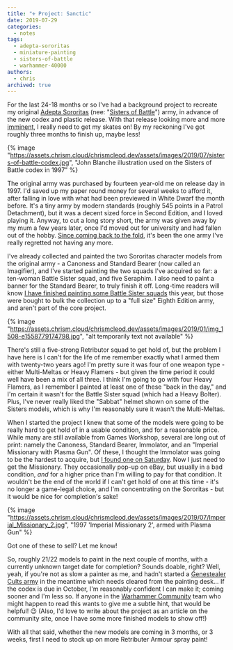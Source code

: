 ```yaml
---
title: "⚜️ Project: Sanctic"
date: 2019-07-29
categories:
  - notes
tags:
  - adepta-sororitas
  - miniature-painting
  - sisters-of-battle
  - warhammer-40000
authors:
  - chris
archived: true
---
```


For the last 24-18 months or so I've had a background project to recreate my original [Adepta Sororitas](https://mrkapowski.com/tag/adepta-sororitas) (nee: "[Sisters of Battle](https://mrkapowski.com/tag/sisters-of-battle)") army, in advance of the new codex and plastic release. With that release looking more and more [imminent](/blog/8675/), I really need to get my skates on! By my reckoning I've got roughly three months to finish up, maybe less!

{% image "https://assets.chrism.cloud/chrismcleod.dev/assets/images/2019/07/sisters-of-battle-codex.jpg", "John Blanche illustration used on the Sisters of Battle codex in 1997" %}

The original army was purchased by fourteen year-old me on release day in 1997. I'd saved up my paper round money for several weeks to afford it, after falling in love with what had been previewed in White Dwarf the month before. It's a tiny army by modern standards (roughly 545 points in a Patrol Detachment), but it was a decent sized force in Second Edition, and I loved playing it. Anyway, to cut a long story short, the army was given away by my mum a few years later, once I'd moved out for university and had fallen out of the hobby. [Since coming back to the fold](/blog/returning-to-warhammer-40000-the-game/), it's been the one army I've really regretted not having any more.

I've already collected and painted the two Sororitas character models from the original army - a Canoness and Standard Bearer (now called an Imagifier), and I've started painting the two squads I've acquired so far: a ten-woman Battle Sister squad, and five Seraphim. I also need to paint a banner for the Standard Bearer, to truly finish it off. Long-time readers will know [I have finished painting some Battle Sister squads](/blog/completed-order-of-the-eternal-saint-for-painthammer2019/) this year, but those were bought to bulk the collection up to a "full size" Eighth Edition army, and aren't part of the core project.

{% image "https://assets.chrism.cloud/chrismcleod.dev/assets/images/2019/01/img_1508-e1558779174798.jpg", "alt temporarily text not available" %}

There's still a five-strong Retributor squad to get hold of, but the problem I have here is I can't for the life of me remember exactly what I armed them with twenty-two years ago! I'm pretty sure it was four of one weapon type - either Multi-Meltas or Heavy Flamers - but given the time period it could well have been a mix of all three. I think I'm going to go with four Heavy Flamers, as I remember I painted at least one of these "back in the day," and I'm certain it wasn't for the Battle Sister squad (which had a Heavy Bolter). Plus, I've never really liked the "Sabbat" helmet shown on some of the Sisters models, which is why I'm reasonably sure it wasn't the Multi-Meltas.

When I started the project I knew that some of the models were going to be really hard to get hold of in a usable condition, and for a reasonable price. While many are still available from Games Workshop, several are long out of print: namely the Canoness, Standard Bearer, Immolator, and an "Imperial Missionary with Plasma Gun". Of these, I thought the Immolator was going to be the hardest to acquire, but [I found one on Saturday](/blog/9143/). Now I just need to get the Missionary. They occasionally pop-up on eBay, but usually in a bad condition, _and_ for a higher price than I'm willing to pay for that condition. It wouldn't be the end of the world if I can't get hold of one at this time - it's no longer a game-legal choice, and I'm concentrating on the Sororitas - but it would be nice for completion's sake!

{% image "https://assets.chrism.cloud/chrismcleod.dev/assets/images/2019/07/Imperial_Missionary_2.jpg", "1997 'Imperial Missionary 2', armed with Plasma Gun" %}

Got one of these to sell? Let me know!

So, roughly 21/22 models to paint in the next couple of months, with a currently unknown target date for completion? Sounds doable, right? Well, yeah, if you're not as slow a painter as me, and hadn't started a [Genestealer Cults army](/blog/8475/) in the meantime which needs cleared from the painting desk… If the codex is due in October, I'm reasonably confident I can make it; coming sooner and I'm less so. If anyone in the [Warhammer Community](https://www.warhammer-community.com/) team who might happen to read this wants to give me a subtle hint, that would be helpful! 😉 (Also, I'd love to write about the project as an article on the community site, once I have some more finished models to show off!)

With all that said, whether the new models are coming in 3 months, or 3 weeks, first I need to stock up on more Retributer Armour spray paint!
